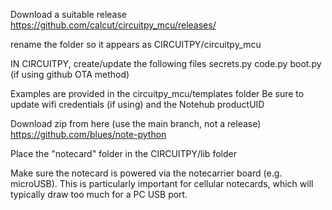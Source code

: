 
Download a suitable release
https://github.com/calcut/circuitpy_mcu/releases/

rename the folder so it appears as
CIRCUITPY/circuitpy_mcu

IN CIRCUITPY, create/update the following files
secrets.py
code.py
boot.py (if using github OTA method)

Examples are provided in the circuitpy_mcu/templates folder
Be sure to update wifi credentials (if using) and the Notehub productUID

Download zip from here (use the main branch, not a release)
https://github.com/blues/note-python

Place the "notecard" folder in the CIRCUITPY/lib folder

Make sure the notecard is powered via the notecarrier board (e.g. microUSB).
This is particularly important for cellular notecards, which will typically draw too much for a PC USB port.
